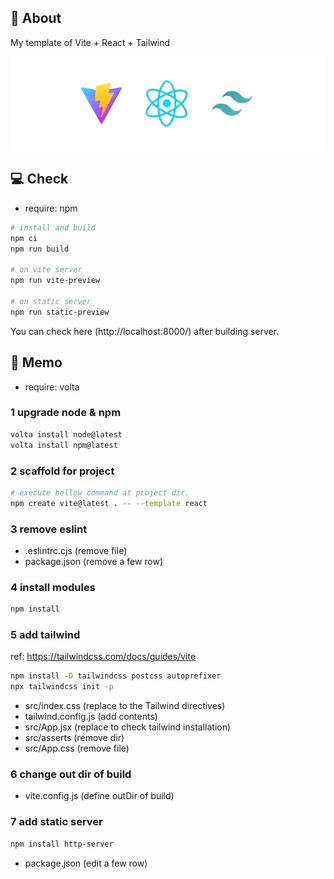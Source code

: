 ## 🚀 About

My template of Vite + React + Tailwind

![VITExREACTxTAILWIND](/README/vite-react-tailwind.png)

## 💻 Check

- require: npm

```sh
# install and build
npm ci
npm run build

# on vite server
npm run vite-preview

# on static server
npm run static-preview
```

You can check here (http://localhost:8000/) after building server.

## 📝 Memo

- require: volta

### 1 upgrade node & npm

```sh
volta install node@latest
volta install npm@latest
```

### 2 scaffold for project

```sh
# execute bellow command at project dir.
npm create vite@latest . -- --template react
```

### 3 remove eslint

- .eslintrc.cjs (remove file)
- package.json (remove a few row)

### 4 install modules

```sh
npm install
```

### 5 add tailwind

ref: https://tailwindcss.com/docs/guides/vite

```sh
npm install -D tailwindcss postcss autoprefixer
npx tailwindcss init -p
```

- src/index.css (replace to the Tailwind directives)
- tailwind.config.js (add contents)
- src/App.jsx (replace to check tailwind installation)
- src/asserts (remove dir)
- src/App.css (remove file)

### 6 change out dir of build

- vite.config.js (define outDir of build)

### 7 add static server

```sh
npm install http-server
```

- package.json (edit a few row)
